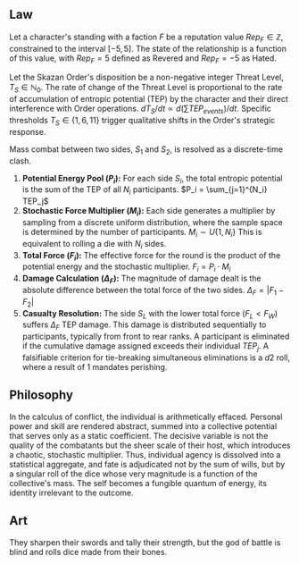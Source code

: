 ## Law
Let a character's standing with a faction $F$ be a reputation value $Rep_F \in \mathbb{Z}$, constrained to the interval $[-5, 5]$. The state of the relationship is a function of this value, with $Rep_F = 5$ defined as Revered and $Rep_F = -5$ as Hated.

Let the Skazan Order's disposition be a non-negative integer Threat Level, $T_S \in \mathbb{N}_0$. The rate of change of the Threat Level is proportional to the rate of accumulation of entropic potential (TEP) by the character and their direct interference with Order operations.
$dT_S/dt \propto d(\sum{TEP_{events}})/dt$. Specific thresholds $T_S \in \{1, 6, 11\}$ trigger qualitative shifts in the Order's strategic response.

Mass combat between two sides, $S_1$ and $S_2$, is resolved as a discrete-time clash.
1.  **Potential Energy Pool ($P_i$):** For each side $S_i$, the total entropic potential is the sum of the TEP of all $N_i$ participants.
    $P_i = \sum_{j=1}^{N_i} TEP_j$
2.  **Stochastic Force Multiplier ($M_i$):** Each side generates a multiplier by sampling from a discrete uniform distribution, where the sample space is determined by the number of participants.
    $M_i \sim U\{1, N_i\}$
    This is equivalent to rolling a die with $N_i$ sides.
3.  **Total Force ($F_i$):** The effective force for the round is the product of the potential energy and the stochastic multiplier.
    $F_i = P_i \cdot M_i$
4.  **Damage Calculation ($\Delta_F$):** The magnitude of damage dealt is the absolute difference between the total force of the two sides.
    $\Delta_F = |F_1 - F_2|$
5.  **Casualty Resolution:** The side $S_L$ with the lower total force ($F_L < F_W$) suffers $\Delta_F$ TEP damage. This damage is distributed sequentially to participants, typically from front to rear ranks. A participant is eliminated if the cumulative damage assigned exceeds their individual $TEP_j$. A falsifiable criterion for tie-breaking simultaneous eliminations is a $d2$ roll, where a result of 1 mandates perishing.

## Philosophy
In the calculus of conflict, the individual is arithmetically effaced. Personal power and skill are rendered abstract, summed into a collective potential that serves only as a static coefficient. The decisive variable is not the quality of the combatants but the sheer scale of their host, which introduces a chaotic, stochastic multiplier. Thus, individual agency is dissolved into a statistical aggregate, and fate is adjudicated not by the sum of wills, but by a singular roll of the dice whose very magnitude is a function of the collective's mass. The self becomes a fungible quantum of energy, its identity irrelevant to the outcome.

## Art
They sharpen their swords and tally their strength, but the god of battle is blind and rolls dice made from their bones.